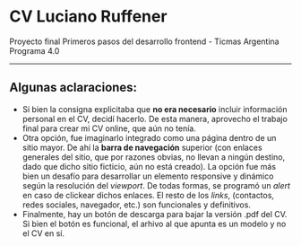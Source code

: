 # CV Luciano Ruffener
Proyecto final
Primeros pasos del desarrollo frontend - Ticmas
Argentina Programa 4.0
***

## Algunas aclaraciones:

- Si bien la consigna explicitaba que **no era necesario** incluir información personal en el CV, decidí hacerlo. De esta manera, aprovecho el trabajo final para crear mi CV online, que aún no tenía.
- Otra opción, fue imaginarlo integrado como una página dentro de un sitio mayor. De ahí la **barra de navegación** superior (con enlaces generales del sitio, que por razones obvias, no llevan a ningún destino, dado que dicho sitio ficticio, aún no está creado). La opción fue más bien un desafío para desarrollar un elemento responsive y dinámico según la resolución del _viewport_. De todas formas, se programó un _alert_ en caso de clickear dichos enlaces. El resto de los _links_, (contactos, redes sociales, navegador, etc.) son funcionales y definitivos.
- Finalmente, hay un botón de descarga para bajar la versión .pdf del CV. Si bien el botón es funcional, el arhivo al que apunta es un modelo y no el CV en sí.
